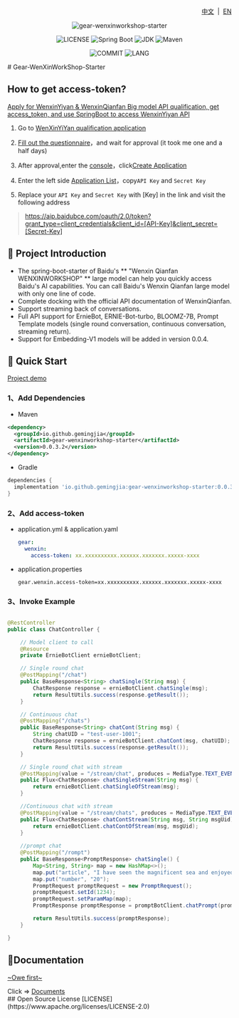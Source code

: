 <div align="right">
<a href="/README.md">中文</a> &nbsp;|&nbsp;
<a href="/README_EN.md">EN</a>
</div>

<div align="center">

![gear-wenxinworkshop-starter](https://socialify.git.ci/gemingjia/gear-wenxinworkshop-starter/image?font=Inter&forks=1&issues=1&language=1&name=1&owner=1&pattern=Floating%20Cogs&pulls=1&stargazers=1&theme=Light)

![LICENSE](https://img.shields.io/github/license/gemingjia/gear-wenxinworkshop-starter?style=flat-square)
![Spring Boot](https://img.shields.io/badge/Spring%20Boot-3.1.0-brightgreen.svg)
![JDK](https://img.shields.io/badge/JDK-17.0.5-orange.svg)
![Maven](https://img.shields.io/badge/Maven-3.9-blue.svg)

![COMMIT](https://img.shields.io/github/last-commit/gemingjia/gear-wenxinworkshop-starter?style=flat-square)
![LANG](https://img.shields.io/badge/language-Java-7F52FF?style=flat-square)

</div>
# Gear-WenXinWorkShop-Starter

## How to get access-token?

[Apply for WenxinYiyan & WenxinQianfan Big model API qualification, get access_token, and use SpringBoot to access WenxinYiyan API](https://juejin.cn/post/7260418945721991227)


1. Go to [WenXinYiYan qualification application](https://cloud.baidu.com/product/wenxinworkshop) 

2. [Fill out the questionnaire](https://cloud.baidu.com/survey/qianfan.html)，and wait for approval (it took me one and a half days)

3. After approval,enter the [console](https://console.bce.baidu.com/ai/?_=#/ai/wenxinworkshop/overview/index)，click[Create Application](https://console.bce.baidu.com/ai/?_=#/ai/wenxinworkshop/app/create)
4. Enter the left side [Application List](https://console.bce.baidu.com/ai/?_=#/ai/wenxinworkshop/app/list)，copy`API Key` and `Secret Key`
5. Replace your `API Key` and `Secret Key` with [Key] in the link and visit the following address
 > https://aip.baidubce.com/oauth/2.0/token?grant_type=client_credentials&client_id=[API-Key]&client_secret=[Secret-Key]

## 📖 Project Introduction
- The spring-boot-starter of Baidu's ** "Wenxin Qianfan WENXINWORKSHOP" ** large model can help you quickly access Baidu's AI capabilities. You can call Baidu's Wenxin Qianfan large model with only one line of code.
- Complete docking with the official API documentation of WenxinQianfan.
- Support streaming back of conversations.
- Full API support for ErnieBot, ERNIE-Bot-turbo, BLOOMZ-7B, Prompt Template models (single round conversation, continuous conversation, streaming return).
- Support for Embedding-V1 models will be added in version 0.0.4.

## 🚀 Quick Start

[Project demo](https://github.com/gemingjia/springboot-wenxin-demo)

### 1、Add Dependencies
- Maven
```xml
<dependency>
  <groupId>io.github.gemingjia</groupId>
  <artifactId>gear-wenxinworkshop-starter</artifactId>
  <version>0.0.3.2</version>
</dependency>
```
- Gradle
```gradle
dependencies {
  implementation 'io.github.gemingjia:gear-wenxinworkshop-starter:0.0.3.2' 
}
```

### 2、Add access-token
- application.yml & application.yaml
  ```yaml
  gear:
    wenxin:
      access-token: xx.xxxxxxxxxx.xxxxxx.xxxxxxx.xxxxx-xxxx
  ```
- application.properties
  ```properties
  gear.wenxin.access-token=xx.xxxxxxxxxx.xxxxxx.xxxxxxx.xxxxx-xxxx
  ```

### 3、Invoke Example
```java

@RestController
public class ChatController {

    // Model client to call
    @Resource
    private ErnieBotClient ernieBotClient;

    // Single round chat
    @PostMapping("/chat")
    public BaseResponse<String> chatSingle(String msg) {
        ChatResponse response = ernieBotClient.chatSingle(msg);
        return ResultUtils.success(response.getResult());
    }

    // Continuous chat
    @PostMapping("/chats")
    public BaseResponse<String> chatCont(String msg) {
        String chatUID = "test-user-1001";
        ChatResponse response = ernieBotClient.chatCont(msg, chatUID);
        return ResultUtils.success(response.getResult());
    }

    // Single round chat with stream
    @PostMapping(value = "/stream/chat", produces = MediaType.TEXT_EVENT_STREAM_VALUE)
    public Flux<ChatResponse> chatSingleStream(String msg) {
        return ernieBotClient.chatSingleOfStream(msg);
    }

    //Continuous chat with stream
    @PostMapping(value = "/stream/chats", produces = MediaType.TEXT_EVENT_STREAM_VALUE)
    public Flux<ChatResponse> chatContStream(String msg, String msgUid) {
        return ernieBotClient.chatContOfStream(msg, msgUid);
    }
    
    //prompt chat
    @PostMapping("/rompt")
    public BaseResponse<PromptResponse> chatSingle() {
        Map<String, String> map = new HashMap<>();
        map.put("article", "I have seen the magnificent sea and enjoyed the horizontal West Lake as a mirror, but I have never seen such water as the Li River. The water in the Li River is really quiet, so quiet that you can't feel it flowing.");
        map.put("number", "20");
        PromptRequest promptRequest = new PromptRequest();
        promptRequest.setId(1234);
        promptRequest.setParamMap(map);
        PromptResponse promptResponse = promptBotClient.chatPrompt(promptRequest);

        return ResultUtils.success(promptResponse);
    }

}
```

## 📑Documentation
[~Owe first~](http://mopen.cloud/)
<div>
Click => 
<a href="/wenxin-doc-en.md">Documents</a>
</div>
## Open Source License
[LICENSE](https://www.apache.org/licenses/LICENSE-2.0)
